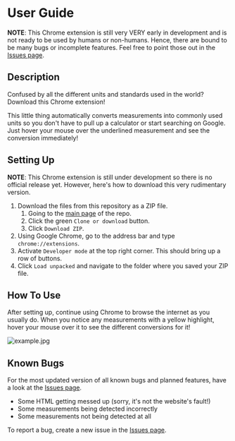# User Guide

**NOTE**: This Chrome extension is still very VERY early in development and is not ready to be used by humans or non-humans. Hence, there are bound to be many bugs or incomplete features. Feel free to point those out in the [Issues page](https://github.com/limmlingg/Unit-Translator/issues).

## Description

Confused by all the different units and standards used in the world? Download this Chrome extension!

This little thing automatically converts measurements into commonly used units so you don't have to pull up a calculator or start searching on Google. Just hover your mouse over the underlined measurement and see the conversion immediately!

## Setting Up

**NOTE**: This Chrome extension is still under development so there is no official release yet. However, here's how to download this very rudimentary version.

1. Download the files from this repository as a ZIP file.
   1. Going to the [main page](https://github.com/limmlingg/Unit-Translator) of the repo.
   2. Click the green `Clone or download` button.
   3. Click `Download ZIP`.
2. Using Google Chrome, go to the address bar and type `chrome://extensions`.
3. Activate `Developer mode` at the top right corner. This should bring up a row of buttons.
4. Click `Load unpacked` and navigate to the folder where you saved your ZIP file.

## How To Use

After setting up, continue using Chrome to browse the internet as you usually do. When you notice any measurements with a yellow highlight, hover your mouse over it to see the different conversions for it!

![example.jpg](/images/example.jpg)

## Known Bugs

For the most updated version of all known bugs and planned features, have a look at the [Issues page](https://github.com/limmlingg/Unit-Translator/issues).

* Some HTML getting messed up (sorry, it's not the website's fault!)
* Some measurements being detected incorrectly
* Some measurements not being detected at all

To report a bug, create a new issue in the [Issues page](https://github.com/limmlingg/Unit-Translator/issues).
